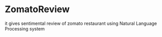 # ZomatoReview
it gives sentimental review of zomato restaurant 
 using Natural Language Processing system
